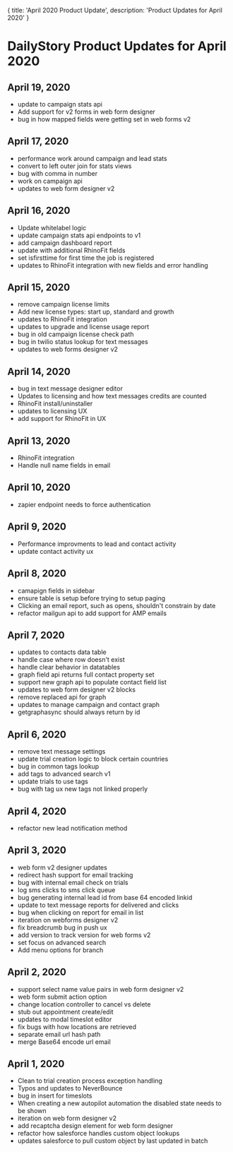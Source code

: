 {
	title: 'April 2020 Product Update',
	description: 'Product Updates for April 2020'
}
# DailyStory Product Updates for April 2020
## April 19, 2020
* update to campaign stats api
* Add support for v2 forms in web form designer
* bug in how mapped fields were getting set in web forms v2

## April 17, 2020
* performance work around campaign and lead stats
* convert to left outer join for stats views
* bug with comma in number
* work on campaign api
* updates to web form designer v2

## April 16, 2020
* Update whitelabel logic
* update campaign stats api endpoints to v1
* add campaign dashboard report
* update with additional RhinoFit fields
* set isfirsttime for first time the job is registered
* updates to RhinoFit integration with new fields and error handling

## April 15, 2020
* remove campaign license limits
* Add new license types: start up, standard and growth
* updates to RhinoFit integration
* updates to upgrade and license usage report
* bug in old campaign license check path
* bug in twilio status lookup for text messages
* updates to web forms designer v2

## April 14, 2020
* bug in text message designer editor
* Updates to licensing and how text messages credits are counted
* RhinoFit install/uninstaller
* updates to licensing UX
* add support for RhinoFit in UX

## April 13, 2020
* RhinoFit integration
* Handle null name fields in email

## April 10, 2020
* zapier endpoint needs to force authentication

## April 9, 2020
* Performance improvments to lead and contact activity
* update contact activity ux

## April 8, 2020
* camapign fields in sidebar
* ensure table is setup before trying to setup paging
* Clicking an email report, such as opens, shouldn't constrain by date
* refactor mailgun api to add support for AMP emails

## April 7, 2020
* updates to contacts data table
* handle case where row doesn't exist
* handle clear behavior in datatables 
* graph field api returns full contact property set
* support new graph api to populate contact field list
* updates to web form designer v2 blocks
* remove replaced api for graph
* updates to manage campaign and contact graph
* getgraphasync should always return by id

## April 6, 2020
* remove text message settings
* update trial creation logic to block certain countries
* bug in common tags lookup
* add tags to advanced search v1
* update trials to use tags
* bug with tag ux new tags not linked properly

## April 4, 2020
* refactor new lead notification method

## April 3, 2020
* web form v2 designer updates
* redirect hash support for email tracking
* bug with internal email check on trials
* log sms clicks to sms click queue
* bug generating internal lead id from base 64 encoded linkid
* update to text message reports for delivered and clicks
* bug when clicking on report for email in list
* iteration on webforms designer v2
* fix breadcrumb bug in push ux
* add version to track version for web forms v2
* set focus on advanced search
* Add menu options for branch

## April 2, 2020
* support select name value pairs in web form designer v2
* web form submit action option
* change location controller to cancel vs delete
* stub out appointment create/edit
* updates to modal timeslot editor
* fix bugs with how locations are retrieved
* separate email url hash path
* merge Base64 encode url email

## April 1, 2020
* Clean to trial creation process exception handling
* Typos and updates to NeverBounce
* bug in insert for timeslots
* When creating a new autopilot automation the disabled state needs to be shown
* iteration on web form designer v2
* add recaptcha design element for web form designer
* refactor how salesforce handles custom object lookups
* updates salesforce to pull custom object by last updated in batch
